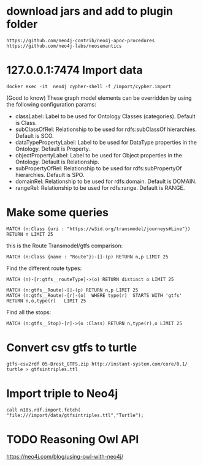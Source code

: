 # download jars and add to plugin folder
```
https://github.com/neo4j-contrib/neo4j-apoc-procedures
https://github.com/neo4j-labs/neosemantics
```
# 127.0.0.1:7474 Import data
```
docker exec -it  neo4j cypher-shell -f /import/cypher.import                       

```

(Good to know) These graph model elements can be overridden by using the following configuration params:

* classLabel: Label to be used for Ontology Classes (categories). Default is Class.
* subClassOfRel: Relationship to be used for rdfs:subClassOf hierarchies. Default is SCO.
* dataTypePropertyLabel: Label to be used for DataType properties in the Ontology. Default is Property.
* objectPropertyLabel: Label to be used for Object properties in the Ontology. Default is Relationship.
* subPropertyOfRel: Relationship to be used for rdfs:subPropertyOf hierarchies. Default is SPO.
* domainRel: Relationship to be used for rdfs:domain. Default is DOMAIN.
* rangeRel: Relationship to be used for rdfs:range. Default is RANGE.

# Make some queries

```
MATCH (n:Class {uri : "https://w3id.org/transmodel/journeys#Line"}) RETURN n LIMIT 25
```

this is the Route Transmodel/gtfs comparison:

```
MATCH (n:Class {name : "Route"})-[]-(p) RETURN n,p LIMIT 25
```

Find the different route types:

```
MATCH (n)-[r:gtfs__routeType]->(o) RETURN distinct o LIMIT 25

MATCH (n:gtfs__Route)-[]-(p) RETURN n,p LIMIT 25
MATCH (n:gtfs__Route)-[r]-(o)  WHERE type(r)  STARTS WITH 'gtfs' RETURN n,o,type(r)   LIMIT 25
```

Find all the stops:
```
MATCH (n:gtfs__Stop)-[r]->(o :Class) RETURN n,type(r),o LIMIT 25

```

# Convert csv gtfs to turtle

```
gtfs-csv2rdf 05-Brest_GTFS.zip http://instant-system.com/core/0.1/ turtle > gtfsintriples.ttl
```

# Import triple to Neo4j

```
call n10s.rdf.import.fetch( "file:///import/data/gtfsintriples.ttl","Turtle");
```

# TODO Reasoning Owl API

https://neo4j.com/blog/using-owl-with-neo4j/                                                                                                              